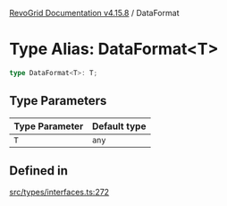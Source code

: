 [RevoGrid Documentation v4.15.8](README.md) / DataFormat

# Type Alias: DataFormat\<T\>

```ts
type DataFormat<T>: T;
```

## Type Parameters

| Type Parameter | Default type |
| ------ | ------ |
| `T` | `any` |

## Defined in

[src/types/interfaces.ts:272](https://github.com/revolist/revogrid/blob/2ac43d2713c9d394ff33675f959c6432bf5aa023/src/types/interfaces.ts#L272)
